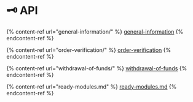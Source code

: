 # 🗝 API

{% content-ref url="general-information/" %}
[general-information](general-information/)
{% endcontent-ref %}

{% content-ref url="order-verification/" %}
[order-verification](order-verification/)
{% endcontent-ref %}

{% content-ref url="withdrawal-of-funds/" %}
[withdrawal-of-funds](withdrawal-of-funds/)
{% endcontent-ref %}

{% content-ref url="ready-modules.md" %}
[ready-modules.md](ready-modules.md)
{% endcontent-ref %}

